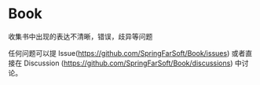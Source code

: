 # Book
收集书中出现的表达不清晰，错误，歧异等问题

任何问题可以提 Issue(https://github.com/SpringFarSoft/Book/issues) 或者直接在 Discussion (https://github.com/SpringFarSoft/Book/discussions) 中讨论。

